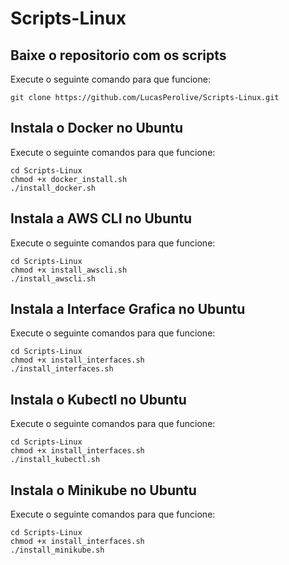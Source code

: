 # Scripts-Linux

## Baixe o repositorio com os scripts
Execute o seguinte comando para que funcione:
```
git clone https://github.com/LucasPerolive/Scripts-Linux.git
```

## Instala o Docker no Ubuntu
Execute o seguinte comandos para que funcione:
```
cd Scripts-Linux
chmod +x docker_install.sh
./install_docker.sh
```

## Instala a AWS CLI no Ubuntu
Execute o seguinte comandos para que funcione:
```
cd Scripts-Linux
chmod +x install_awscli.sh
./install_awscli.sh
```

## Instala a Interface Grafica no Ubuntu
Execute o seguinte comandos para que funcione:
```
cd Scripts-Linux
chmod +x install_interfaces.sh
./install_interfaces.sh
```

## Instala o Kubectl no Ubuntu
Execute o seguinte comandos para que funcione:
```
cd Scripts-Linux
chmod +x install_interfaces.sh
./install_kubectl.sh
```

## Instala o Minikube no Ubuntu
Execute o seguinte comandos para que funcione:
```
cd Scripts-Linux
chmod +x install_interfaces.sh
./install_minikube.sh
```
